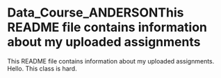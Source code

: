 # Data_Course_ANDERSONThis README file contains information about my uploaded assignments
This README file contains information about my uploaded assignments. Hello. This class is hard.
